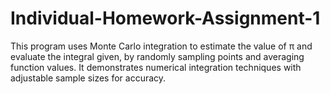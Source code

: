 # Individual-Homework-Assignment-1
This program uses Monte Carlo integration to estimate the value of π and evaluate the integral given, by randomly sampling points and averaging function values. It demonstrates numerical integration techniques with adjustable sample sizes for accuracy.
